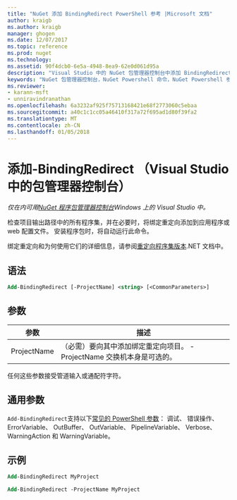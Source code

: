 ```yaml
---
title: "NuGet 添加 BindingRedirect PowerShell 参考 |Microsoft 文档"
author: kraigb
ms.author: kraigb
manager: ghogen
ms.date: 12/07/2017
ms.topic: reference
ms.prod: nuget
ms.technology: 
ms.assetid: 90f4dcb0-6e5a-4948-8ea9-62e0d061d95a
description: "Visual Studio 中的 NuGet 包管理器控制台中添加 BindingRedirect PowerShell 命令参考。"
keywords: "NuGet 包管理器控制台，NuGet Powershell 命令，NuGet Powershell 参考，添加 BindingRedirect"
ms.reviewer:
- karann-msft
- unniravindranathan
ms.openlocfilehash: 6a3232af925f75713168421e68f2773060c5ebaa
ms.sourcegitcommit: a40c1c1cc05a46410f317a72f695ad1d80f39fa2
ms.translationtype: MT
ms.contentlocale: zh-CN
ms.lasthandoff: 01/05/2018
---
```

# <a name="add-bindingredirect-package-manager-console-in-visual-studio"></a>添加-BindingRedirect （Visual Studio 中的包管理器控制台）

*仅在内可用[NuGet 程序包管理器控制台](Package-Manager-Console.md)Windows 上的 Visual Studio 中。*

检查项目输出路径中的所有程序集，并在必要时，将绑定重定向添加到应用程序或 web 配置文件。 安装程序包时，将自动运行此命令。

绑定重定向和为何使用它们的详细信息，请参阅[重定向程序集版本](/dotnet/framework/configure-apps/redirect-assembly-versions).NET 文档中。

## <a name="syntax"></a>语法

```ps
Add-BindingRedirect [-ProjectName] <string> [<CommonParameters>]
```

## <a name="parameters"></a>参数

| 参数 | 描述 |
| --- | --- |
| ProjectName | （必需）要向其中添加绑定重定向项目。 -ProjectName 交换机本身是可选的。 |

任何这些参数接受管道输入或通配符字符。

## <a name="common-parameters"></a>通用参数

`Add-BindingRedirect`支持以下[常见的 PowerShell 参数](http://go.microsoft.com/fwlink/?LinkID=113216)： 调试、 错误操作、 ErrorVariable、 OutBuffer、 OutVariable、 PipelineVariable、 Verbose、 WarningAction 和 WarningVariable。

## <a name="examples"></a>示例

```ps
Add-BindingRedirect MyProject

Add-BindingRedirect -ProjectName MyProject
```